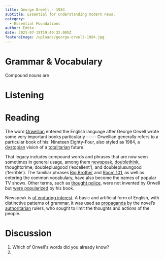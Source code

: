 ```yaml
---
title: George Orwell - 1984
subtitle: Essential for understanding modern news.
category:
  - Essential Foundations
author: Eddie
date: 2021-07-15T19:49:32.005Z
featureImage: /uploads/george-orwell-1984.jpg
---
```

# Grammar & Vocabulary



Compound nouns are 



# Listening





# Reading

The word [Orwellian](https://www.macmillandictionary.com/dictionary/british/orwellian) entered the English language after George Orwell wrote some very important books particularly ----- Orwellian generally refers to a particular book of his: Nineteen Eighty-Four, also styled as 1984, a [dystopian](https://www.macmillandictionary.com/dictionary/british/dystopian) vision of a [totalitarian](https://www.macmillandictionary.com/dictionary/british/totalitarian) future.

That legacy includes compound words and phrases that are now seen sometimes in general usage, among them [newspeak](https://www.macmillandictionary.com/dictionary/british/newspeak), [doublethink](https://www.macmillandictionary.com/dictionary/british/doublethink), thoughtcrime, doubleplusgood (‘excellent’), and doubleplusungood (‘terrible’). The familiar phrases [Big Brother](https://www.macmillandictionary.com/dictionary/british/big-brother) and [Room 101](https://en.wikipedia.org/wiki/Room_101_(game_show)), as well as entering the common vocabulary, have also become the names of popular TV shows. Other terms, such as [thought police](https://www.macmillandictionary.com/dictionary/british/thought-police), were not invented by Orwell but [were popularized](https://en.wikipedia.org/wiki/Thought_Police) by his book.

Newspeak is [of enduring interest](https://en.wikipedia.org/wiki/Newspeak). A basic and artificial form of English, with distinctive patterns of grammar, it was used as [propaganda](https://www.macmillandictionary.com/dictionary/british/propaganda) by the novel’s [authoritarian](https://www.macmillandictionary.com/dictionary/british/authoritarian) rulers, who sought to limit the thoughts and actions of the people.

# Discussion

1. Which of Orwell's words did you already know?
2.